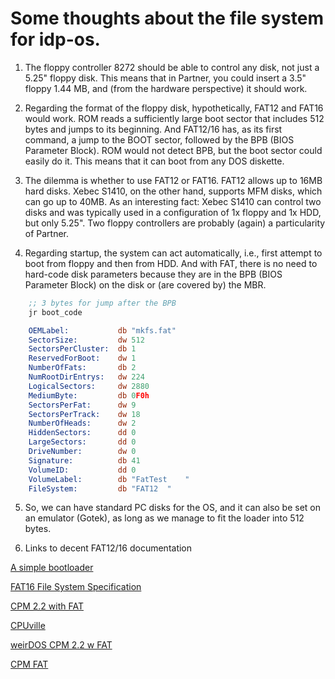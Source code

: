# Some thoughts about the file system for idp-os.

1) The floppy controller 8272 should be able to control any disk, not just a 5.25" floppy disk. This means that in Partner, you could insert a 3.5" floppy 1.44 MB, and (from the hardware perspective) it should work.

2) Regarding the format of the floppy disk, hypothetically, FAT12 and FAT16 would work. ROM reads a sufficiently large boot sector that includes 512 bytes and jumps to its beginning. And FAT12/16 has, as its first command, a jump to the BOOT sector, followed by the BPB (BIOS Parameter Block). ROM would not detect BPB, but the boot sector could easily do it. This means that it can boot from any DOS diskette.

3) The dilemma is whether to use FAT12 or FAT16. FAT12 allows up to 16MB hard disks. Xebec S1410, on the other hand, supports MFM disks, which can go up to 40MB. As an interesting fact: Xebec S1410 can control two disks and was typically used in a configuration of 1x floppy and 1x HDD, but only 5.25". Two floppy controllers are probably (again) a particularity of Partner.

4) Regarding startup, the system can act automatically, i.e., first attempt to boot from floppy and then from HDD. And with FAT, there is no need to hard-code disk parameters because they are in the BPB (BIOS Parameter Block) on the disk or (are covered by) the MBR.

~~~asm
    ;; 3 bytes for jump after the BPB
    jr boot_code

    OEMLabel:           db "mkfs.fat"
    SectorSize:         dw 512
    SectorsPerCluster:  db 1
    ReservedForBoot:    dw 1
    NumberOfFats:       db 2
    NumRootDirEntrys:   dw 224
    LogicalSectors:     dw 2880
    MediumByte:         db 0F0h
    SectorsPerFat:      dw 9
    SectorsPerTrack:    dw 18
    NumberOfHeads:      dw 2
    HiddenSectors:      dd 0
    LargeSectors:       dd 0
    DriveNumber:        dw 0
    Signature:          db 41
    VolumeID:           dd 0
    VolumeLabel:        db "FatTest    "
    FileSystem:         db "FAT12  "
~~~

5) So, we can have standard PC disks for the OS, and it can also be set on an emulator (Gotek), as long as we manage to fit the loader into 512 bytes.

6) Links to decent FAT12/16 documentation

[A simple bootloader](https://blog.kalehmann.de/blog/2017/07/20/simple-boot-loader.html)

[FAT16 File System Specification](http://www.maverick-os.dk/FileSystemFormats/FAT16_FileSystem.html)

[CPM 2.2 with FAT](https://ciernioo.wordpress.com/2016/05/11/cpm-2-2-up-and-running/)

[CPUville](http://cpuville.com/Code/Z80.html)

[weirDOS CPM 2.2 w FAT](https://github.com/256byteram/WeirDOS)

[CPM FAT](https://github.com/z80playground/cpm-fat)